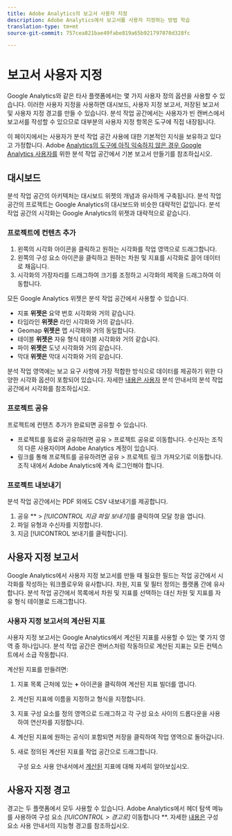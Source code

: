 ```yaml
---
title: Adobe Analytics의 보고서 사용자 지정
description: Adobe Analytics에서 보고서를 사용자 지정하는 방법 학습
translation-type: tm+mt
source-git-commit: 757cea821bae49fabe819a65b921797070d328fc

---
```



# 보고서 사용자 지정

Google Analytics와 같은 타사 플랫폼에서는 몇 가지 사용자 정의 옵션을 사용할 수 있습니다. 이러한 사용자 지정을 사용하면 대시보드, 사용자 지정 보고서, 저장된 보고서 및 사용자 지정 경고를 만들 수 있습니다. 분석 작업 공간에서는 사용자가 빈 캔버스에서 보고서를 작성할 수 있으므로 대부분의 사용자 지정 항목은 도구에 직접 내장됩니다.

이 페이지에서는 사용자가 분석 작업 공간 사용에 대한 기본적인 지식을 보유하고 있다고 가정합니다. Adobe [Analytics의 도구에 아직 익숙하지 않은 경우 Google Analytics 사용자를](reports/create-report.md) 위한 분석 작업 공간에서 기본 보고서 만들기를 참조하십시오.

## 대시보드

분석 작업 공간의 아키텍처는 대시보드 위젯의 개념과 유사하게 구축됩니다. 분석 작업 공간의 프로젝트는 Google Analytics의 대시보드와 비슷한 대략적인 값입니다. 분석 작업 공간의 시각화는 Google Analytics의 위젯과 대략적으로 같습니다.

### 프로젝트에 컨텐츠 추가

1. 왼쪽의 시각화 아이콘을 클릭하고 원하는 시각화를 작업 영역으로 드래그합니다.
2. 왼쪽의 구성 요소 아이콘을 클릭하고 원하는 차원 및 지표를 시각화로 끌어 데이터로 채웁니다.
3. 시각화의 가장자리를 드래그하여 크기를 조정하고 시각화의 제목을 드래그하여 이동합니다.

모든 Google Analytics 위젯은 분석 작업 공간에서 사용할 수 있습니다.

* 지표 **위젯은** 요약 번호 시각화와 거의 같습니다.
* 타임라인 **위젯은** 라인 시각화와 거의 같습니다.
* Geomap **위젯은** 맵 시각화와 거의 동일합니다.
* 테이블 **위젯은** 자유 형식 테이블 시각화와 거의 같습니다.
* 파이 **위젯은** 도넛 시각화와 거의 같습니다.
* 막대 **위젯은** 막대 시각화와 거의 같습니다.

분석 작업 영역에는 보고 요구 사항에 가장 적합한 방식으로 데이터를 제공하기 위한 다양한 시각화 옵션이 포함되어 있습니다. 자세한 [내용은 사용자](/help/analyze/analysis-workspace/visualizations/freeform-analysis-visualizations.md) 분석 안내서의 분석 작업 공간에서 시각화를 참조하십시오.

### 프로젝트 공유

프로젝트에 컨텐츠 추가가 완료되면 공유할 수 있습니다.

* 프로젝트를 동료와 공유하려면 공유 &gt; 프로젝트 공유로 이동합니다. 수신자는 조직의 다른 사용자이며 Adobe Analytics 계정이 있습니다.
* 링크를 통해 프로젝트를 공유하려면 공유 &gt; 프로젝트 링크 가져오기로 이동합니다. 조직 내에서 Adobe Analytics에 계속 로그인해야 합니다.

### 프로젝트 내보내기

분석 작업 공간에서는 PDF 외에도 CSV 내보내기를 제공합니다.

1. 공유 ** &gt; *[!UICONTROL 지금 파일 보내기]*&#x200B;를 클릭하여 모달 창을 엽니다.
2. 파일 유형과 수신자를 지정합니다.
3. 지금 [!UICONTROL 보내기를 클릭합니다].

## 사용자 지정 보고서

Google Analytics에서 사용자 지정 보고서를 만들 때 필요한 필드는 작업 공간에서 시각화를 작성하는 워크플로우와 유사합니다. 차원, 지표 및 필터 정의는 플랫폼 간에 유사합니다. 분석 작업 공간에서 목록에서 차원 및 지표를 선택하는 대신 차원 및 지표를 자유 형식 테이블로 드래그합니다.

### 사용자 지정 보고서의 계산된 지표

사용자 지정 보고서는 Google Analytics에서 계산된 지표를 사용할 수 있는 몇 가지 영역 중 하나입니다. 분석 작업 공간은 캔버스처럼 작동하므로 계산된 지표는 모든 컨텍스트에서 소급 작동합니다.

계산된 지표를 만들려면:

1. 지표 목록 근처에 있는 **+** 아이콘을 클릭하여 계산된 지표 빌더를 엽니다.
2. 계산된 지표에 이름을 지정하고 형식을 지정합니다.
3. 지표 구성 요소를 정의 영역으로 드래그하고 각 구성 요소 사이의 드롭다운을 사용하여 연산자를 지정합니다.
4. 계산된 지표에 원하는 공식이 포함되면 저장을 클릭하여 작업 영역으로 돌아갑니다.
5. 새로 정의된 계산된 지표를 작업 공간으로 드래그합니다.

   구성 요소 사용 안내서에서 [계산된](/help/components/c-variables/c-metrics/calculated-metric.md) 지표에 대해 자세히 알아보십시오.

## 사용자 지정 경고

경고는 두 플랫폼에서 모두 사용할 수 있습니다. Adobe Analytics에서 헤더 탐색 메뉴를 사용하여 구성 요소 *[!UICONTROL &gt; 경고로]* 이동합니다 **. 자세한 [내용은](/help/components/c-alerts/intellligent-alerts.md) 구성 요소 사용 안내서의 지능형 경고를 참조하십시오.
